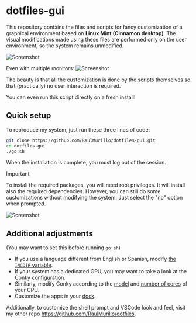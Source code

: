 # dotfiles-gui

This repository contains the files and scripts for fancy customization of a graphical environment based on **Linux Mint (Cinnamon desktop)**. The visual modifications made using these files are performed only on the user environment, so the system remains unmodified.

![Screenshot](preview/idle.png)

Even with multiple monitors:
![Screenshot](preview/double_screen.png)

The beauty is that all the customization is done by the scripts themselves so that (practically) no user interaction is required.

You can even run this script directly on a fresh install!

## Quick setup

To reproduce my system, just run these three lines of code:
```bash
git clone https://github.com/RaulMurillo/dotfiles-gui.git
cd dotfiles-gui
./go.sh
```
When the installation is complete, you must log out of the session.

> [!Important]
> To install the required packages, you will need root privileges. It will install also the required dependencies.
> However, you can still do some customizations without modifying the system. Just select the "no" option when prompted.

![Screenshot](preview/apps.png)


## Additional adjustments
(You may want to set this before running `go.sh`)

- If you use a language different from English or Spanish, modify [the `IMGDIR` variable](desktop_setup.sh#L88).
- If your system has a dedicated GPU, you may want to take a look at the [Conky configuration](conky/panel/conkyrc.conf#L160).
- Similarly, modify Conky according to the [model](conky/panel/conkyrc.conf#L142) and [number of cores](conky/panel/conkyrc.conf#L149) of your CPU.
- Customize the apps in your [dock](plank_setup.sh#L31).

Additionally, to customize the shell prompt and VSCode look and feel, visit my other repo https://github.com/RaulMurillo/dotfiles.
